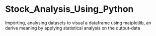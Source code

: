 # Stock_Analysis_Using_Python
Importing, analysing datasets to visual a dataframe using matplotlib, an derive meaning by applying statistical analysis on the output-data 
